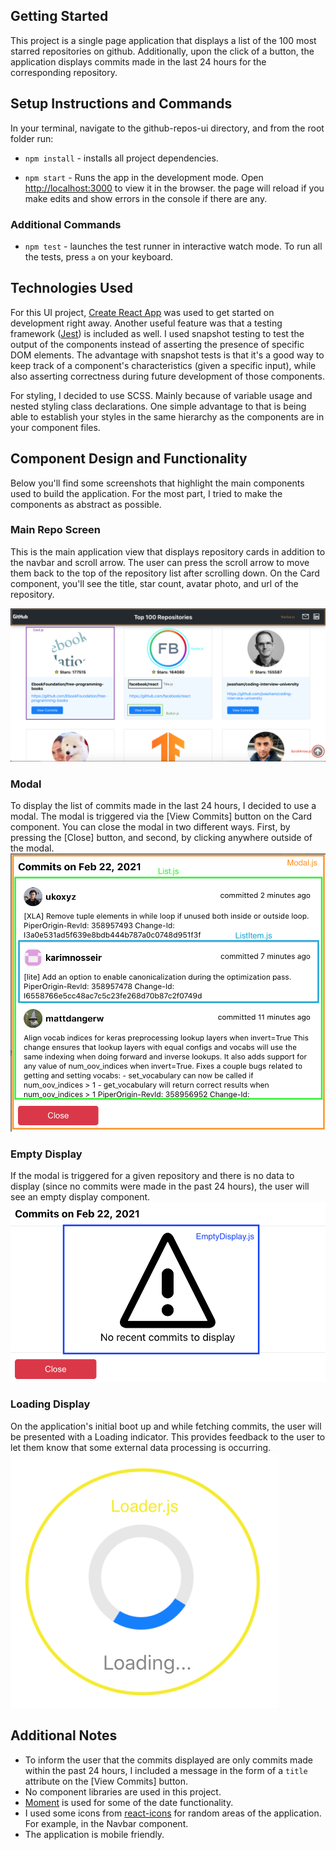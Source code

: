## Getting Started

This project is a single page application that displays a list of the 100 most starred repositories on github.
Additionally, upon the click of a button, the application displays commits made in the last 24 hours for the corresponding repository.

## Setup Instructions and Commands

In your terminal, navigate to the github-repos-ui directory, and from the root folder run:

- `npm install` - installs all project dependencies.

- `npm start` - Runs the app in the development mode. Open [http://localhost:3000](http://localhost:3000) to view it in the browser.
  the page will reload if you make edits and show errors in the console if there are any.

### Additional Commands

- `npm test` - launches the test runner in interactive watch mode. To run all the tests, press `a` on your keyboard.

## Technologies Used

For this UI project, [Create React App](https://github.com/facebook/create-react-app) was used to get started on development right away.
Another useful feature was that a testing framework ([Jest](https://jestjs.io/)) is included as well.
I used snapshot testing to test the output of the components instead of asserting the presence of specific DOM elements.
The advantage with snapshot tests is that it's a good way to keep track of a component's characteristics (given a specific input),
while also asserting correctness during future development of those components.

For styling, I decided to use SCSS. Mainly because of variable usage and nested styling class declarations.
One simple advantage to that is being able to establish your styles in the same hierarchy as the components are in your component files.

## Component Design and Functionality

Below you'll find some screenshots that highlight the main components used to build the application. For the most part, I tried to make the components as abstract as possible.

### Main Repo Screen

This is the main application view that displays repository cards in addition to the navbar and scroll arrow.
The user can press the scroll arrow to move them back to the top of the repository list after scrolling down.
On the Card component, you'll see the title, star count, avatar photo, and url of the repository.

![Component Design Image](readme_assets/card_display.png)

### Modal

To display the list of commits made in the last 24 hours, I decided to use a modal. The modal is triggered via the [View Commits] button on the Card component.
You can close the modal in two different ways. First, by pressing the [Close] button, and second, by clicking anywhere outside of the modal.
![Component Design Image](readme_assets/modal_display.png)

### Empty Display

If the modal is triggered for a given repository and there is no data to display (since no commits were made in the past 24 hours), the user will see an empty display component.
![Component Design Image](readme_assets/empty_display.png)

### Loading Display

On the application's initial boot up and while fetching commits, the user will be presented with a Loading indicator. This provides feedback to the user to let them know that some external data processing is occurring.
![Component Design Image](readme_assets/loading_display.png)

## Additional Notes

- To inform the user that the commits displayed are only commits made within the past 24 hours, I included a message in the form of a `title` attribute on the [View Commits] button.
- No component libraries are used in this project.
- [Moment](https://momentjs.com/) is used for some of the date functionality.
- I used some icons from [react-icons](https://react-icons.github.io/react-icons) for random areas of the application. For example, in the Navbar component.
- The application is mobile friendly.
